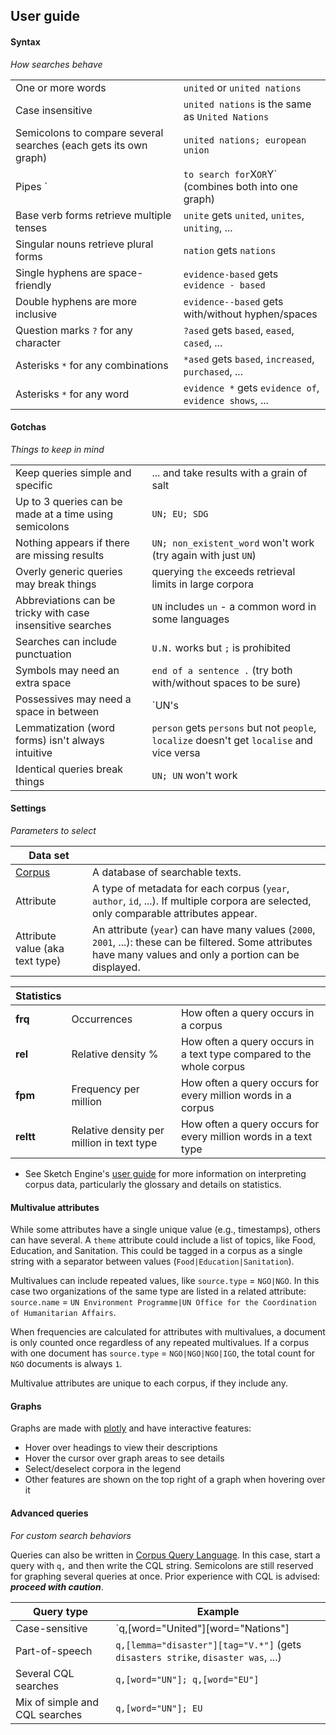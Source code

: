 ## User guide

#### Syntax

*How searches behave*

| | |
|-|-|
| One or more words | `united` or `united nations` |
| Case insensitive | `united nations` is the same as `United Nations` |
| Semicolons to compare several searches (each gets its own graph) | `united nations; european union` |
| Pipes `|` to search for `X` OR `Y` (combines both into one graph) | `United Nations Development Programme | UNDP` |
| Base verb forms retrieve multiple tenses | `unite` gets `united`, `unites`, `uniting`, ... |
| Singular nouns retrieve plural forms | `nation` gets `nations` |
| Single hyphens are space-friendly | `evidence-based` gets `evidence - based` |
| Double hyphens are more inclusive | `evidence--based` gets with/without hyphen/spaces |
| Question marks `?` for any character | `?ased` gets `based`, `eased`, `cased`, ... |
| Asterisks `*` for any combinations | `*ased` gets `based`, `increased`, `purchased`, ... |
| Asterisks `*` for any word | `evidence *` gets `evidence of`, `evidence shows`, ... |

#### Gotchas

*Things to keep in mind*

| | |
|-|-|
| Keep queries simple and specific | ... and take results with a grain of salt |
| Up to 3 queries can be made at a time using semicolons | `UN; EU; SDG` |
| Nothing appears if there are missing results | `UN; non_existent_word` won't work (try again with just `UN`) |
| Overly generic queries may break things | querying `the` exceeds retrieval limits in large corpora |
| Abbreviations can be tricky with case insensitive searches | `UN` includes `un` - a common word in some languages |
| Searches can include punctuation | `U.N.` works but `;` is prohibited |
| Symbols may need an extra space | `end of a sentence .` (try both with/without spaces to be sure) |
| Possessives may need a space in between | `UN's | UN 's`, `United Nations' | United Nations '` |
| Lemmatization (word forms) isn't always intuitive | `person` gets `persons` but not `people`, `localize` doesn't get `localise` and vice versa |
| Identical queries break things | `UN; UN` won't work |

#### Settings

*Parameters to select*

| Data set | |
|-|-|
| [Corpus](/corpora) | A database of searchable texts. |
| Attribute | A type of metadata for each corpus (`year`, `author`, `id`, ...). If multiple corpora are selected, only comparable attributes appear. |
| Attribute value (aka text type) | An attribute (`year`) can have many values (`2000`, `2001`, ...): these can be filtered. Some attributes have many values and only a portion can be displayed. |

| Statistics | | |
|-|-|-|
| **frq** | Occurrences | How often a query occurs in a corpus |
| **rel** | Relative density % | How often a query occurs in a text type compared to the whole corpus |
| **fpm** | Frequency per million | How often a query occurs for every million words in a corpus |
| **reltt** | Relative density per million in text type | How often a query occurs for every million words in a text type |

- See Sketch Engine's [user guide](https://www.sketchengine.eu/guide/) for more information on interpreting corpus data, particularly the glossary and details on statistics.

#### Multivalue attributes

While some attributes have a single unique value (e.g., timestamps), others can have several. A `theme` attribute could include a list of topics, like Food, Education, and Sanitation. This could be tagged in a corpus as a single string with a separator between values (`Food|Education|Sanitation`).

Multivalues can include repeated values, like `source.type` = `NGO|NGO`. In this case two organizations of the same type are listed in a related attribute: `source.name` = `UN Environment Programme|UN Office for the Coordination of Humanitarian Affairs`.

When frequencies are calculated for attributes with multivalues, a document is only counted once regardless of any repeated multivalues. If a corpus with one document has `source.type` = `NGO|NGO|NGO|IGO`, the total count for `NGO` documents is always `1`.

Multivalue attributes are unique to each corpus, if they include any.

#### Graphs

Graphs are made with [plotly](https://plotly.com/) and have interactive features:

- Hover over headings to view their descriptions
- Hover the cursor over graph areas to see details
- Select/deselect corpora in the legend
- Other features are shown on the top right of a graph when hovering over it

#### Advanced queries

*For custom search behaviors*

Queries can also be written in [Corpus Query Language](https://www.sketchengine.eu/documentation/corpus-querying/). In this case, start a query with `q,` and then write the CQL string. Semicolons are still reserved for graphing several queries at once. Prior experience with CQL is advised: ***proceed with caution***.

| Query type | Example |
|-|-|
| Case-sensitive | `q,[word="United"][word="Nations"]|[word="UN"]` (gets these exact patterns) |
| Part-of-speech | `q,[lemma="disaster"][tag="V.*"]` (gets `disasters strike`, `disaster was`, ...) |
| Several CQL searches | `q,[word="UN"]; q,[word="EU"]` |
| Mix of simple and CQL searches | `q,[word="UN"]; EU` |
